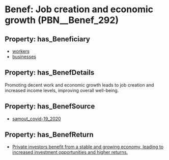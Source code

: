 # Benef: __Job creation and economic growth__ (PBN__Benef_292)

## Property: has_Beneficiary

* [workers](../Stakeholder/PBN__Stakeholder_128)
* [businesses](../Stakeholder/PBN__Stakeholder_147)

## Property: has_BenefDetails

Promoting decent work and economic growth leads to job creation and increased income levels, improving overall well-being.

## Property: has_BenefSource

* [samout_covid-19_2020](../Article/PBN__Article_58)

## Property: has_BenefReturn

* [Private investors benefit from a stable and growing economy, leading to increased investment opportunities and higher returns.](../BenefReturn/PBN__BenefReturn_303)

